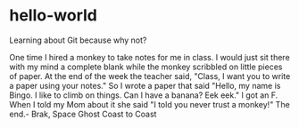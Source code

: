 # hello-world
Learning about Git because why not? 


  One time I hired a monkey to take notes for me in class. I would just sit there with my mind a complete blank while the monkey scribbled on little pieces of paper. At the end of the week the teacher said, "Class, I want you to write a paper using your notes." So I wrote a paper that said "Hello, my name is Bingo. I like to climb on things. Can I have a banana? Eek eek." I got an F. When I told my Mom about it she said "I told you never trust a monkey!" The end.- Brak, Space Ghost Coast to Coast
